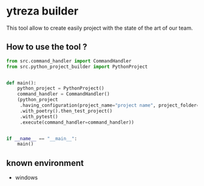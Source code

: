 # ytreza builder

This tool allow to create easily project with the state of the art of our team.

## How to use the tool ?

```python
from src.command_handler import CommandHandler
from src.python_project_builder import PythonProject


def main():
    python_project = PythonProject()
    command_handler = CommandHandler()
    (python_project
     .having_configuration(project_name="project name", project_folder="c:/temp")
     .with_poetry().then_test_project()
     .with_pytest()
     .execute(command_handler=command_handler))


if __name__ == "__main__":
    main()
```

## known environment
- windows

